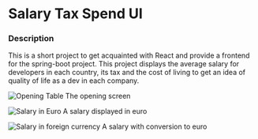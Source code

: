 
# Salary Tax Spend UI

### Description
 
 This is a short project to get acquainted with React and provide a frontend for the spring-boot project. This project displays the average salary for developers in each country, its tax and the cost of living to get an idea of quality of life as a dev in each company.

![Opening Table](https://i.imgur.com/N4ZoiVy.png)
The opening screen

![Salary in Euro](https://i.imgur.com/wroMWBb.png)
A salary displayed in euro

![Salary in foreign currency](https://i.imgur.com/P9Emr0j.png)
A salary with conversion to euro